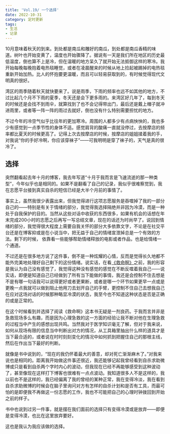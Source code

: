 ```yaml
---
title: 'Vol.19/ 一个选择'
date: 2022-10-31
category: 定时更新
tags:
- 生活
- 记录
---
```




10月意味着秋天的到来。到处都是南瓜和雕好的南瓜，到处都是南瓜香精的味道。树叶也开始变黄了，温度也开始骤降了。据说有一天是我们所在地区的历史最低温度，倒也算不上是冷，但在温暖的地方呆久了就开始无法抵御这样的寒冷。我开始每晚每晚抱着电热毯睡觉，或者在凌晨醒来的时候从地上捡起被踢掉的电热毯重新开始加热。比人的怀抱要更温暖，而且可以轻易获取到的，有时候觉得现代文明真的很好。

湾区的雨季随着秋天就快要来了。说是雨季，下雨的频率也远不如其他的地方，不过比起几个月不下雨的夏季，冬天还是会下更多雨的。来湾区好几年了，每到冬天的时候还是会找不到雨伞，就算找到了也不会记得带出门，最后还是戴上帽子就冲进雨里，或者等一阵一阵的雨过去就好，倒也没有什么特别需要担忧的地方。

<!--more-->

不过今年的冷空气似乎比往年的更加寒冷。周围的人都多少有点病怏怏的，我也多少有感觉到一点季节性的身体不适。感觉肩背的酸痛一直就没停过，去按摩店的频率都比夏天的时候更高了。记得上次去按摩店的时候，按摩店的姐姐揉着我的手，对我说“你的手好冷啊，你应该穿袜子”——可我明明是穿了袜子的，天气是真的很冷了。

## 选择

突然翻看起去年十月的博客，我去年写道“十月于我而言是飞速流逝的那一种类型”，今年似乎也是相同的。如果不是翻看了自己的记录，我似乎很难察觉到，我在志愿平台接到真实自杀的短信已经是大半个月前的事情了。

事实上，虽然我很少表露出来，但我觉得进行这项志愿服务是吞噬掉了我的一部分自己的——特别是有关于情绪的部分，我觉得我选择隔绝并非因为冷漠，而是一种处于自我保护的目的。当然从这些对话中收获的东西很多，如果有机会的话想在年末完成200小时的志愿之后再写一写总结文章，现在的话还为时尚早了。说回到情绪的部分，我觉得很大程度上需要自我关怀的部分大多依靠文字，不论是在社交平台还是在博客抑或是在小说当中，把无益于自己的情绪宣泄掉总是一个有效的方法。剩下的时候， 依靠看一些能够帮助情绪释放的电影或者作品，也是给情绪一个通道。

不过还是在很多地方说了这件事，倒不是一种炫耀的心情，反而是觉得长久地都不能外完美地处理好自己剩下的这份情绪。说实话，在看[《救命啊》](https://book.douban.com/subject/36073936/)之前，我的形容是我认为自己没有感觉了，我觉得这种没有感觉的感觉在不断反噬着我自己——说实话，即便是知道自己已经做到了所有当下能做的事情，我还是会控制不住去想是不是有哪一句话我可以说得更好或者更果断，或者是哪一个环节如果更早一点或是更晚一点我就可以做到阻止他用刀去划开自己的手臂，更控制不住自己去想我自己在应对这场对话的时候那种略显冷漠的状态，我至今也不知道这种状态是否是正确的或是正常的。

在这个时候看到并选择了阅读《救命啊》这本书无疑是一剂良药。于我而言并非是急救现场多么有趣，而是因为心理急救的这一方面的经验让我不断对他在生理急救的过程当中产生的感想出现共鸣。当然我对于医学知识毫无了解，但对于我来说，如何从现场有限的信息当中判断出对方的情况，从工具箱里抽出什么样的道具才是当下最合适的，或者说在时时刻刻变化的情况中如何抓到把握住自己的那根主线，然后在作出当下最好的判断。

就像是书中说到的，“现在的我仍怀着最大的善意，却对死亡渐渐麻木了。”对我来说也是相同的。距离我开始做这件事还很近，我还能够记起我曾经看到自杀求助微博或只是看到自杀两个字时内心的波动，但我现在已经不再能够感受到这种波动了，甚至像现在这样打下博客也很难有一点点波动。我知道很多人不是这样的，我以前也不是这样的，我已经偏离了我的曾经的某种正常，我在变得冷淡，我在看到自杀求助微博的时候会在脑子里询问对方有怎样的自杀计划和是否有工具，而最可怕的是即便我不再做这一份志愿的工作，我也不可能把自己的心理时钟拨回到开始之前的样子。

书中也说到过另一件事，就是摆在我们面前的选择只有变得冷漠或是放弃——即便是变得冷漠，也比在这里放弃要好。

这也是我认为我应该做的选择。
